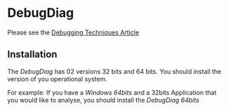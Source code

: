 # DebugDiag

Please see the [Debugging Techniques Article]( ./debug_techiniques_article.html )

## Installation

The *DebugDiag* has 02 versions 32 bits and 64 bits. You should install the version of you operational system. 

For example: If you have a *Windows 64bits* and a 32bits Application that you would like to analyse, you should install the *DebugDiag 64bits*
